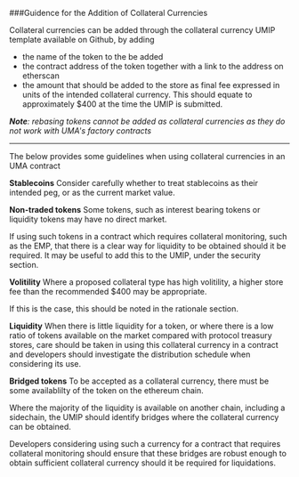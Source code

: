 ###Guidence for the Addition of Collateral Currencies

Collateral currencies can be added through the collateral currency UMIP template available on Github, by adding 
 - the name of the token to the be added 
 - the contract address of the token  together with a link to the address on etherscan
 - the amount that should be added to the store as final fee expressed in units of the intended collateral currency.   This should equate to approximately $400 at the time the UMIP is submitted.

***Note**: rebasing tokens cannot be added as collateral currencies as they do not work with UMA's factory contracts*

____________
The below provides some guidelines when using collateral currencies in an UMA contract

**Stablecoins**
Consider carefully whether to treat stablecoins as their intended peg, or as the current market value.

**Non-traded tokens**
Some tokens, such as interest bearing tokens or liquidity tokens may have no direct market.  

If using such tokens in a contract which requires collateral monitoring, such as the EMP, that there is a clear way for liquidity to be obtained should it be required.  It may be useful to add this to the UMIP, under the security section.

**Volitility**
Where a proposed collateral type has high volitility, a higher store fee than the recommended $400 may be appropriate.

If this is the case, this should be noted in the rationale section.

**Liquidity**
When there is little liquidity for a token, or where there is a low ratio of tokens available on the market compared with protocol treasury stores, care should be taken in using this collateral currency in a contract and developers should investigate the distribution schedule when considering its use.

 **Bridged tokens**
 To be accepted as a collateral currency, there must be some availablilty of the token on the ethereum chain. 
 
 Where the majority of the liquidity is available on another chain, including a sidechain, the UMIP should identify bridges where the collateral currency can be obtained. 

Developers considering using such a currency for a contract that requires collateral monitoring should ensure that these bridges are robust enough to obtain sufficient collateral currency should it be required for liquidations. 

